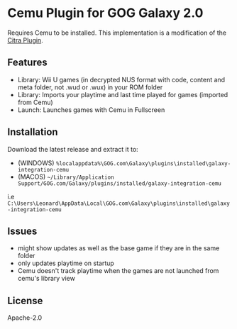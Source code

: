 # Cemu Plugin for GOG Galaxy 2.0

Requires Cemu to be installed. This implementation is a modification of the [Citra Plugin](https://github.com/j-selby/galaxy-integration-citra).

## Features

* Library: Wii U games (in decrypted NUS format with code, content and meta folder, not .wud or .wux) in your ROM folder
* Library: Imports your playtime and last time played for games (imported from Cemu)
* Launch: Launches games with Cemu in Fullscreen

## Installation

Download the latest release and extract it to:
- (WINDOWS) `%localappdata%\GOG.com\Galaxy\plugins\installed\galaxy-integration-cemu`
- (MACOS) `~/Library/Application Support/GOG.com/Galaxy/plugins/installed/galaxy-integration-cemu`

i.e 
`C:\Users\Leonard\AppData\Local\GOG.com\Galaxy\plugins\installed\galaxy-integration-cemu`

## Issues

- might show updates as well as the base game if they are in the same folder
- only updates playtime on startup
- Cemu doesn't track playtime when the games are not launched from cemu's library view

## License

Apache-2.0

